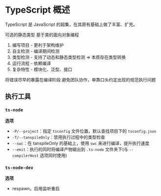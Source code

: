 # TypeScript 概述

TypeScript 是 JavaScript 的超集，在其原有基础上做了丰富、扩充。

可选的静态类型
基于类的面向对象编程

1. 编写项目 - 更利于架构维护
2. 自主检测 - 编译期间检测
3. 类型检测 - 支持了动态和静态类型检测 => 本质存在类型转换
4. 运行流程 - 依赖编译
5. 复杂特性 - 模块化、泛型、接口

将错误尽早的暴露在编译阶段
避免团队协作，单靠口头约定出现的规范执行问题 

## 执行工具
### `ts-node`

**选项**
- `-P/--project`：指定 `tsconfig` 文件位置，默认查找项目下的 `tsconfig.json`
- `-T/--tanspileOnly`：禁用执行过程中的类型检查
- `--swc`：在 tanspileOnly 的基础上，使用 `swc` 来进行编译，提升执行速度
- `--emit`：执行的同时将编译产物输出到 `.ts-node` 文件夹下(与 `--compilerHost` 选项同时使用)

### `ts-node-dev`

**选项**
- respawn，启用监听重启